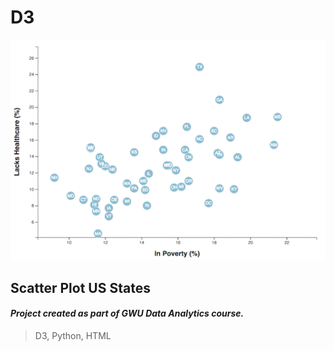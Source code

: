 # D3
![4-scatter.jpg](https://github.com/jmendiola84/D3/blob/master/4-scatter.jpg)
## Scatter Plot US States
#### *Project created as part of GWU Data Analytics course.*
> D3, Python, HTML
